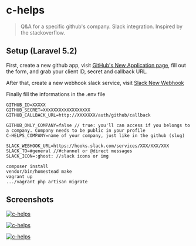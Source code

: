 # c-helps

> Q&A for a specific github's company. Slack integration. Inspired by the stackoverflow.

## Setup (Laravel 5.2)

First, create a new github app, visit [GitHub's New Application page](https://github.com/settings/applications/new), fill out the form, and grab your client ID, secret and callback URL.

After that, create a new webhook slack service, visit [Slack New Webhook](https://my.slack.com/services/new/incoming-webhook/)

Finally fill the informations in the .env file

````
GITHUB_ID=XXXXX
GITHUB_SECRET=XXXXXXXXXXXXXXXXXX
GITHUB_CALLBACK_URL=http://XXXXXXX/auth/github/callback

GITHUB_ONLY_COMPANY=false // true: you'll can access if you belongs to a company. Company needs to be public in your profile
C-HELPS_COMPANY=name of your company, just like in the github (slug)

SLACK_WEBHOOK_URL=https://hooks.slack.com/services/XXX/XXX/XXX
SLACK_TO=#general //#channel or @direct messages
SLACK_ICON=:ghost: //slack icons or img
````

````
composer install
vendor/bin/homestead make
vagrant up
.../vagrant php artisan migrate
````

## Screenshots
<a href="#"><img src="https://cloud.githubusercontent.com/assets/5287262/11325827/4af65494-913f-11e5-9941-6f743c25b57b.png" alt="c-helps"></a>

<a href="#"><img src="https://cloud.githubusercontent.com/assets/5287262/11325774/c5254fba-913d-11e5-86c4-f628570afb8b.png" alt="c-helps"></a>

<a href="#"><img src="https://cloud.githubusercontent.com/assets/5287262/11325776/c9def434-913d-11e5-8141-74d26b5bda18.png" alt="c-helps"></a>
